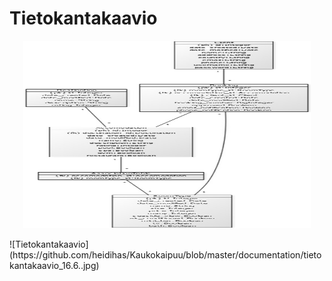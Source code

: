 # Tietokantakaavio

<p align="center">
  <img width="460" height="300" src="https://github.com/heidihas/Kaukokaipuu/blob/master/documentation/tietokantakaavio_16.6..jpg">
</p>
![Tietokantakaavio](https://github.com/heidihas/Kaukokaipuu/blob/master/documentation/tietokantakaavio_16.6..jpg)
